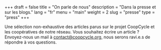+++
draft = false
title = "On parle de nous"
description = "Dans la presse et sur les blogs."
lang = "fr"
menu = "main"
weight = 2
slug = "presse"
type = "press"
+++

Une sélection non-exhaustive des articles parus sur le projet CoopCycle et les coopératives de notre réseau.
Vous souhaitez écrire un article ? Envoyez-nous un mail à <a href="mailto:contact@coopcycle.org">contact@coopcycle.org</a>, nous serons ravi.e.s de répondre à vos questions.
